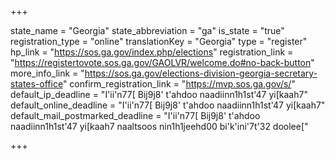 +++

state_name = "Georgia"
state_abbreviation = "ga"
is_state = "true"
registration_type = "online"
translationKey = "Georgia"
type = "register"
hp_link = "https://sos.ga.gov/index.php/elections"
registration_link = "https://registertovote.sos.ga.gov/GAOLVR/welcome.do#no-back-button"
more_info_link = "https://sos.ga.gov/elections-division-georgia-secretary-states-office"
confirm_registration_link = "https://mvp.sos.ga.gov/s/"
default_ip_deadline = "I'ii'n77[ Bij9j8' t'ahdoo naadiinn1h1st'47 yi[kaah7"
default_online_deadline = "I'ii'n77[ Bij9j8' t'ahdoo naadiinn1h1st'47 yi[kaah7"
default_mail_postmarked_deadline = "I'ii'n77[ Bij9j8' t'ahdoo naadiinn1h1st'47 yi[kaah7 naaltsoos nin1h1jeehd00 bi'k'ini'7t'32 doolee["

+++